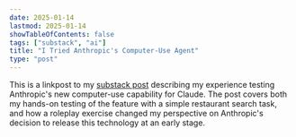 ```yaml
---
date: 2025-01-14
lastmod: 2025-01-14
showTableOfContents: false
tags: ["substack", "ai"]
title: "I Tried Anthropic's Computer-Use Agent"
type: "post"
---
```

This is a linkpost to my [substack post](https://lovkush.substack.com/p/i-tried-anthropics-computer-use-agent) describing my experience testing Anthropic's new computer-use capability for Claude. The post covers both my hands-on testing of the feature with a simple restaurant search task, and how a roleplay exercise changed my perspective on Anthropic's decision to release this technology at an early stage.